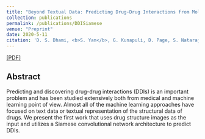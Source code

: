 ```yaml
---
title: "Beyond Textual Data: Predicting Drug-Drug Interactions from Molecular Structure Images using Siamese Neural Networks"
collection: publications
permalink: /publications/DDISiamese
venue: "Preprint"
date: 2020-5-11
citation: 'D. S. Dhami, <b>S. Yan</b>, G. Kunapuli, D. Page, S. Natarajan. <i>2020</i>.'
---
```


[[PDF]](https://arxiv.org/pdf/1911.06356.pdf)

## Abstract
Predicting and discovering drug-drug interactions (DDIs) is an important problem and has been studied extensively both from medical and machine learning point of view. Almost all of the machine learning approaches have focused on text data or textual representation of the structural data of drugs. We present the first work that uses drug structure images as the input and utilizes a Siamese convolutional network architecture to predict DDIs.
